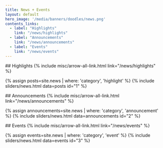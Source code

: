 ```yaml
---
title: News + Events
layout: default
hero_image: '/media/banners/doodles/news.png'
contents_links:
  - label: "Highlights"
    link: "/news/highlights"
  - label: "Announcements"
    link: "/news/announcements"
  - label: "Events"
    link: "/news/events"
---
```

<div class="block pb-5" markdown="1">
## Highlights {% include misc/arrow-all-link.html link="/news/highlights" %}

{% assign posts=site.news | where: 'category', 'highlight' %}
{% include sliders/news.html data=posts id="1" %}
</div>


<div class="block pb-5" markdown="1">
## Announcements {% include misc/arrow-all-link.html link="/news/announcements" %}

{% assign announcements=site.news | where: 'category', 'announcement' %}
{% include sliders/news.html data=announcements id="2" %}
</div>


<div class="block pb-5" markdown="1">
## Events {% include misc/arrow-all-link.html link="/news/events" %}

{% assign events=site.news | where: 'category', 'event' %}
{% include sliders/news.html data=events id="3" %}
</div>